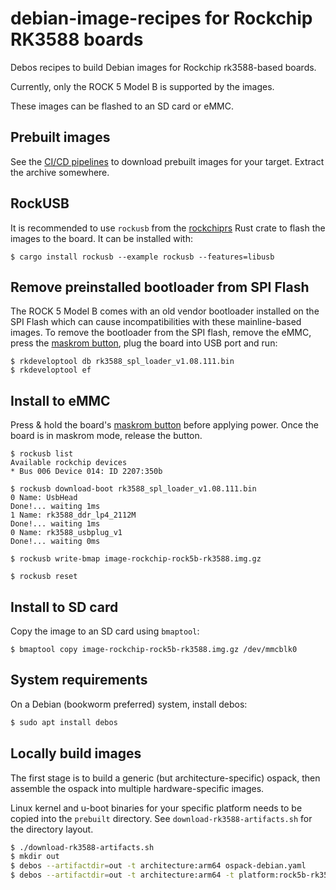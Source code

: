 # debian-image-recipes for Rockchip RK3588 boards

Debos recipes to build Debian images for Rockchip rk3588-based boards.

Currently, only the ROCK 5 Model B is supported by the images.

These images can be flashed to an SD card or eMMC.

## Prebuilt images
See the [CI/CD pipelines](https://gitlab.collabora.com/hardware-enablement/rockchip-3588/debian-image-recipes/-/pipelines)
to download prebuilt images for your target. Extract the archive somewhere.

## RockUSB
It is recommended to use `rockusb` from the [rockchiprs](https://github.com/collabora/rockchiprs)
Rust crate to flash the images to the board. It can be installed with:
```
$ cargo install rockusb --example rockusb --features=libusb
```

## Remove preinstalled bootloader from SPI Flash
The ROCK 5 Model B comes with an old vendor bootloader installed on the
SPI Flash which can cause incompatibilities with these mainline-based
images. To remove the bootloader from the SPI flash, remove the eMMC,
press the [maskrom button](https://gitlab.collabora.com/hardware-enablement/rockchip-3588/notes-for-rockchip-3588/-/blob/main/rock5b-rk3588.md#maskrom),
plug the board into USB port and run:

```
$ rkdeveloptool db rk3588_spl_loader_v1.08.111.bin
$ rkdeveloptool ef
```

## Install to eMMC

Press & hold the board's [maskrom button](https://gitlab.collabora.com/hardware-enablement/rockchip-3588/notes-for-rockchip-3588/-/blob/main/rock5b-rk3588.md#maskrom) before applying power. Once the board is in maskrom mode, release the button.

```
$ rockusb list
Available rockchip devices
* Bus 006 Device 014: ID 2207:350b

$ rockusb download-boot rk3588_spl_loader_v1.08.111.bin
0 Name: UsbHead
Done!... waiting 1ms
1 Name: rk3588_ddr_lp4_2112M
Done!... waiting 1ms
0 Name: rk3588_usbplug_v1
Done!... waiting 0ms

$ rockusb write-bmap image-rockchip-rock5b-rk3588.img.gz

$ rockusb reset
```

## Install to SD card
Copy the image to an SD card using `bmaptool`:
```
$ bmaptool copy image-rockchip-rock5b-rk3588.img.gz /dev/mmcblk0
```

## System requirements
On a Debian (bookworm preferred) system, install debos:
```bash
$ sudo apt install debos
```


## Locally build images
The first stage is to build a generic (but architecture-specific) ospack, then
assemble the ospack into multiple hardware-specific images.

Linux kernel and u-boot binaries for your specific platform needs to be copied
into the `prebuilt` directory. See `download-rk3588-artifacts.sh` for the directory
layout.


```bash
$ ./download-rk3588-artifacts.sh
$ mkdir out
$ debos --artifactdir=out -t architecture:arm64 ospack-debian.yaml
$ debos --artifactdir=out -t architecture:arm64 -t platform:rock5b-rk3588 image-rockchip-rk3588.yaml
```
